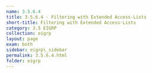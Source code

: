 ```yaml
---
name: 3.5.6.4
title: 3.5.6.4 - Filtering with Extended Access-Lists
short-title: Filtering with Extended Access-Lists
category: 3.5 EIGRP
collection: eigrp
layout: page
exam: both
sidebar: eigrp\_sidebar
permalink: 3.5.6.4.html
folder: eigrp
---
```


